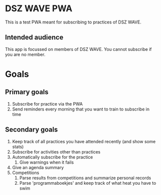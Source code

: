 
# DSZ WAVE PWA

This is a test PWA meant for subscribing to practices of DSZ WAVE. 

## Intended audience

This app is focussed on members of DSZ WAVE. You cannot subscribe if you are no member.


# Goals

## Primary goals

1. Subscribe for practice via the PWA
2. Send reminders every morning that you want to train to subscribe in time

## Secondary goals

1. Keep track of all practices you have attended recently (and show some stats)
1. Subscribe for activities other than practices
2. Automatically subscribe for the practice
    1. Give warnings when it fails
3. Give an agenda summary
4. Competitions
    1. Parse results from competitions and summarize personal records
    2. Parse 'programmaboekjes' and keep track of what heat you have to swim
